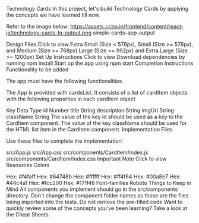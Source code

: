 Technology Cards
In this project, let's build Technology Cards by applying the concepts we have learned till now.

Refer to the image below:
https://assets.ccbp.in/frontend/content/react-js/technology-cards-lg-output.png
simple-cards-app-output

Design Files
Click to view
Extra Small (Size < 576px), Small (Size >= 576px), and Medium (Size >= 768px)
Large (Size >= 992px) and Extra Large (Size >= 1200px)
Set Up Instructions
Click to view
Download dependencies by running npm install
Start up the app using npm start
Completion Instructions
Functionality to be added

The app must have the following functionalities

The App is provided with cardsList. It consists of a list of cardItem objects with the following properties in each cardItem object

Key	Data Type
id	Number
title	String
description	String
imgUrl	String
className	String
The value of the key id should be used as a key to the CardItem component.
The value of the key className should be used for the HTML list item in the CardItem component.
Implementation Files

Use these files to complete the implementation:

src/App.js
src/App.css
src/components/CardItem/index.js
src/components/CardItem/index.css
Important Note
Click to view
Resources
Colors

Hex: #f4faff
Hex: #64748b
Hex: #ffffff
Hex: #ff4f64
Hex: #00a8e7
Hex: #44c4a1
Hex: #fcc200
Hex: #171f46
Font-families
Roboto
Things to Keep in Mind
All components you implement should go in the src/components directory.
Don't change the component folder names as those are the files being imported into the tests.
Do not remove the pre-filled code
Want to quickly review some of the concepts you’ve been learning? Take a look at the Cheat Sheets.